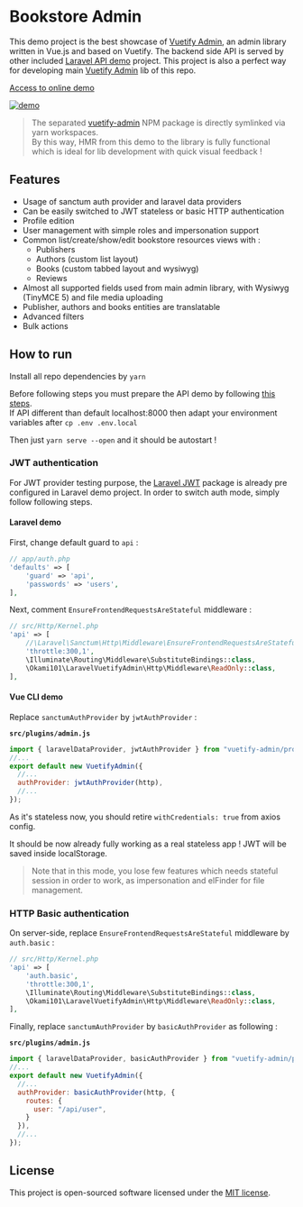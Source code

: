 # Bookstore Admin

This demo project is the best showcase of [Vuetify Admin](https://www.npmjs.com/package/vuetify-admin), an admin library written in Vue.js and based on Vuetify.
The backend side API is served by other included [Laravel API demo](../laravel) project.
This project is also a perfect way for developing main [Vuetify Admin](../../packages/admin) lib of this repo.

[Access to online demo](https://va-demo.okami101.io)

[![demo](https://www.okami101.io/vuetify-admin/assets/screenshot.png)](https://va-demo.okami101.io)

> The separated [vuetify-admin](../../packages/admin) NPM package is directly symlinked via yarn workspaces.  
> By this way, HMR from this demo to the library is fully functional which is ideal for lib development with quick visual feedback !

## Features

* Usage of sanctum auth provider and laravel data providers
* Can be easily switched to JWT stateless or basic HTTP authentication
* Profile edition
* User management with simple roles and impersonation support
* Common list/create/show/edit bookstore resources views with :
  * Publishers
  * Authors (custom list layout)
  * Books (custom tabbed layout and wysiwyg)
  * Reviews
* Almost all supported fields used from main admin library, with Wysiwyg (TinyMCE 5) and file media uploading
* Publisher, authors and books entities are translatable
* Advanced filters
* Bulk actions

## How to run

Install all repo dependencies by `yarn`

Before following steps you must prepare the API demo by following [this steps](../laravel#how-to-run).  
If API different than default localhost:8000 then adapt your environment variables after `cp .env .env.local`

Then just `yarn serve --open` and it should be autostart !

### JWT authentication

For JWT provider testing purpose, the [Laravel JWT](https://github.com/tymondesigns/jwt-auth) package is already pre configured in Laravel demo project. In order to switch auth mode, simply follow following steps.

#### Laravel demo

First, change default guard to `api` :

```php
// app/auth.php
'defaults' => [
    'guard' => 'api',
    'passwords' => 'users',
],
```

Next, comment `EnsureFrontendRequestsAreStateful` middleware :

```php
// src/Http/Kernel.php
'api' => [
    //\Laravel\Sanctum\Http\Middleware\EnsureFrontendRequestsAreStateful::class,
    'throttle:300,1',
    \Illuminate\Routing\Middleware\SubstituteBindings::class,
    \Okami101\LaravelVuetifyAdmin\Http\Middleware\ReadOnly::class,
],
```

#### Vue CLI demo

Replace `sanctumAuthProvider` by `jwtAuthProvider` :

**`src/plugins/admin.js`**

```js
import { laravelDataProvider, jwtAuthProvider } from "vuetify-admin/providers";
//...
export default new VuetifyAdmin({
  //...
  authProvider: jwtAuthProvider(http),
  //...
});
```

As it's stateless now, you should retire `withCredentials: true` from axios config.

It should be now already fully working as a real stateless app ! JWT will be saved inside localStorage.

> Note that in this mode, you lose few features which needs stateful session in order to work, as impersonation and elFinder for file management.

### HTTP Basic authentication

On server-side, replace `EnsureFrontendRequestsAreStateful` middleware by `auth.basic`  :

```php
// src/Http/Kernel.php
'api' => [
    'auth.basic',
    'throttle:300,1',
    \Illuminate\Routing\Middleware\SubstituteBindings::class,
    \Okami101\LaravelVuetifyAdmin\Http\Middleware\ReadOnly::class,
],
```

Finally, replace `sanctumAuthProvider` by `basicAuthProvider` as following :

**`src/plugins/admin.js`**

```js
import { laravelDataProvider, basicAuthProvider } from "vuetify-admin/providers";
//...
export default new VuetifyAdmin({
  //...
  authProvider: basicAuthProvider(http, {
    routes: {
      user: "/api/user",
    }
  }),
  //...
});
```

## License

This project is open-sourced software licensed under the [MIT license](https://adr1enbe4udou1n.mit-license.org).
